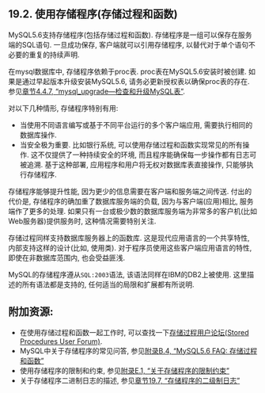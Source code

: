 
## 19.2. 使用存储程序(存储过程和函数)
MySQL5.6支持存储程序(包括存储过程和函数). 存储程序是一组可以保存在服务端的SQL语句. 一旦成功保存, 客户端就可以引用存储程序, 以替代对于单个语句不必要的重复的持续声明.

在mysql数据库中, 存储程序依赖于proc表. proc表在MySQL5.6安装时被创建. 如果是通过早起版本升级安装MySQL5.6, 请务必更新授权表以确保proc表的存在. 参见[章节4.4.7, “mysql_upgrade—检查和升级MySQL表”](../Chapter_04/4.4.7_mysql_upgrade—Check_and_Upgrade_MySQL_Tables.md).

对以下几种情形, 存储程序特别有用:

* 当使用不同语言编写或基于不同平台运行的多个客户端应用, 需要执行相同的数据库操作. 
* 当安全极为重要. 比如银行系统, 可以使用存储过程和函数实现常见的所有操作. 这不仅提供了一种持续安全的环境, 而且程序能确保每一步操作都有日志可被追溯. 基于这种部署, 应用程序和用户将无权对数据库表直接操作, 只能够执行存储程序.

存储程序能够提升性能, 因为更少的信息需要在客户端和服务端之间传送. 付出的代价是, 存储程序的确加重了数据库服务端的负载, 因为与客户端(应用)相比, 服务端作了更多的处理. 如果只有一台或极少数的数据库服务端为非常多的客户机(比如Web服务器)提供服务时, 这种情况需要特别关注. 

存储过程同样支持数据库服务器上的函数库. 这是现代应用语言的一个共享特性, 内部支持这样的设计(比如, 使用类). 对于程序员使用这些客户端应用语言的特性, 即使在非数据库范围内, 也会受益匪浅. 

MySQL的存储程序遵从`SQL:2003`语法, 该语法同样在IBM的DB2上被使用. 这里描述的所有语法都是支持的, 任何适当的局限和扩展都有所说明.

## 附加资源:

* 在使用存储过程和函数一起工作时, 可以查找一下[存储过程用户论坛(Stored Procedures User Forum)](http://forums.mysql.com/list.php?98). 
* MySQL中关于存储程序的常见问答, 参见[附录B.4, “MySQL5.6 FAQ: 存储过程和函数”](../Appendix_B/B.4_MySQL_5.6_FAQ_Stored_Procedures_and_Functions.md)
* 使用存储程序的限制和约束, 参见[附录E.1, “关于存储程序的限制约束”](../Appendix_E/E.1_Restrictions_on_Stored_Programs.md)
* 关于存储程序二进制日志的描述, 参见[章节19.7, “存储程序的二级制日志”](../Chapter_19/19.7.0_Binary_Logging_of_Stored_Programs.md)